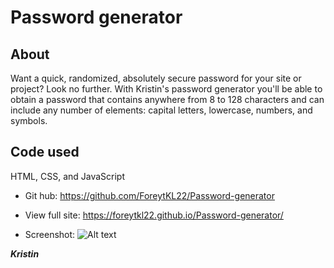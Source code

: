 # Password generator

## About

Want a quick, randomized, absolutely secure password for your site or project? Look no further. With Kristin's password generator you'll be able to obtain a password that contains anywhere from 8 to 128 characters and can include any number of elements: capital letters, lowercase, numbers, and symbols.

## Code used

HTML, CSS, and JavaScript

* Git hub: https://github.com/ForeytKL22/Password-generator
* View full site: https://foreytkl22.github.io/Password-generator/

* Screenshot: ![Alt text](https://i.imgur.com/vH95ZDF.png "screenshot of password generator")


***Kristin***